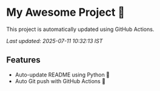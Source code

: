 # My Awesome Project 🚀

This project is automatically updated using GitHub Actions.

_Last updated: 2025-07-11 10:32:13 IST_

## Features
- Auto-update README using Python 🐍
- Auto Git push with GitHub Actions 🤖

